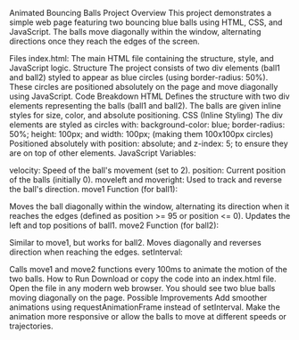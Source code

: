 Animated Bouncing Balls Project
Overview
This project demonstrates a simple web page featuring two bouncing blue balls using HTML, CSS, and JavaScript. The balls move diagonally within the window, alternating directions once they reach the edges of the screen.

Files
index.html: The main HTML file containing the structure, style, and JavaScript logic.
Structure
The project consists of two div elements (ball1 and ball2) styled to appear as blue circles (using border-radius: 50%).
These circles are positioned absolutely on the page and move diagonally using JavaScript.
Code Breakdown
HTML
Defines the structure with two div elements representing the balls (ball1 and ball2).
The balls are given inline styles for size, color, and absolute positioning.
CSS (Inline Styling)
The div elements are styled as circles with:
background-color: blue;
border-radius: 50%;
height: 100px; and width: 100px; (making them 100x100px circles)
Positioned absolutely with position: absolute; and z-index: 5; to ensure they are on top of other elements.
JavaScript
Variables:

velocity: Speed of the ball's movement (set to 2).
position: Current position of the balls (initially 0).
moveleft and moveright: Used to track and reverse the ball's direction.
move1 Function (for ball1):

Moves the ball diagonally within the window, alternating its direction when it reaches the edges (defined as position >= 95 or position <= 0).
Updates the left and top positions of ball1.
move2 Function (for ball2):

Similar to move1, but works for ball2. Moves diagonally and reverses direction when reaching the edges.
setInterval:

Calls move1 and move2 functions every 100ms to animate the motion of the two balls.
How to Run
Download or copy the code into an index.html file.
Open the file in any modern web browser.
You should see two blue balls moving diagonally on the page.
Possible Improvements
Add smoother animations using requestAnimationFrame instead of setInterval.
Make the animation more responsive or allow the balls to move at different speeds or trajectories.

